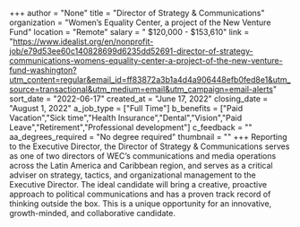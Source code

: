 +++
author = "None"
title = "Director of Strategy & Communications"
organization = "Women’s Equality Center, a project of the New Venture Fund"
location = "Remote"
salary = " $120,000 - $153,610"
link = "https://www.idealist.org/en/nonprofit-job/e79d53ee60c140828699d6235dd52691-director-of-strategy-communications-womens-equality-center-a-project-of-the-new-venture-fund-washington?utm_content=regular&email_id=ff83872a3b1a4d4a906448efb0fed8e1&utm_source=transactional&utm_medium=email&utm_campaign=email-alerts"
sort_date = "2022-06-17"
created_at = "June 17, 2022"
closing_date = "August 1, 2022"
a_job_type = ["Full Time"]
b_benefits = ["Paid Vacation","Sick time","Health Insurance","Dental","Vision","Paid Leave","Retirement","Professional development"]
c_feedback = ""
aa_degrees_required = "No degree required"
thumbnail = ""
+++
Reporting to the Executive Director, the Director of Strategy & Communications serves as one of two directors of WEC’s communications and media operations across the Latin America and Caribbean region, and serves as a critical adviser on strategy, tactics, and organizational management to the Executive Director. The ideal candidate will bring a creative, proactive approach to political communications and has a proven track record of thinking outside the box. This is a unique opportunity for an innovative, growth-minded, and collaborative candidate. 